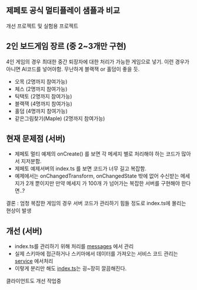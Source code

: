  
 ## 제페토 공식 멀티플레이 샘플과 비교

개선 프로젝트 및 실험용 프로젝트

## 2인 보드게임 장르 (중 2~3개만 구현)
  4인 게임의 경우 최대한 중간 퇴장자에 대한 처리가 가능한 게임으로 넣기. 
  이런 경우가 아니면 AI코드를 넣어야함. 무난하게 블랙잭 or 홀덤이 좋을 듯.
  
 - 오목         (2명까지 참여가능)
 - 체스         (2명까지 참여가능)
 - 틱택토       (2명까지 참여가능) 
 - 블랙잭       (4명까지 참여가능)
 - 홀덤         (4명까지 참여가능) 
 - 같은그림찾기(Maple)  (2명까지 참여가능)
 

## 현재 문제점 (서버)
 - 제페토 멀티 예제의  onCreate()  를 보면 각 메세지 별로 처리해야 하는 코드가 많아서 지저분함. 
 - 제페토 예제서버의  index.ts 를 보면 코드가 너무 길고 복잡함.
 - 예제에서는 onChangedTransform, onChangedState 밖에 없어 수신받는 메세지가 2개 뿐이지만 만약 메세지 가 100개 가 넘어가는 복잡한 서버를 구현해야 한다면..?
 
  결론 : 엄청 복잡한 게임의 경우 서버 코드가 관리하기 힘들 정도로 index.ts에 몰리는 현상이 발생

## 개선 (서버)
 - index.ts를 관리하기 위해 처리를 [messages](https://github.com/shlifedev/ZepetoBoardGameCafe/tree/main/src/Assets/Script/BoardGame.multiplay/Network/messages) 에서 관리
 - 실제 스키마에 접근하거나 스키마에서 데이터를 가져오는 서비스 코드 관리는 [service](https://github.com/shlifedev/ZepetoBoardGameCafe/tree/main/src/Assets/Script/BoardGame.multiplay/Network/service) 에서처리
 - 이렇게 분리만 해도 [index.ts](https://github.com/shlifedev/ZepetoBoardGameCafe/blob/main/src/Assets/Script/BoardGame.multiplay/index.ts)는 굉~장히 깔끔해진다.


클라이언트도 개선 작업중
 
